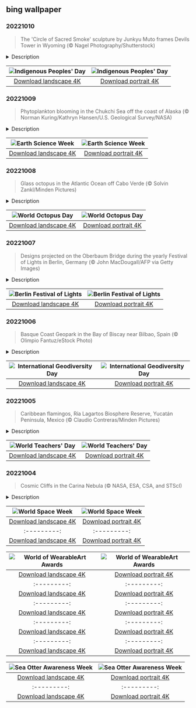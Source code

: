 ## bing wallpaper

### 20221010

> The 'Circle of Sacred Smoke' sculpture by Junkyu Muto frames Devils Tower in Wyoming (© Nagel Photography/Shutterstock)

<details>
<summary>Description</summary>

> We're celebrating Indigenous Peoples' Day by peering through the sculpture called 'Circle of Sacred Smoke' aka 'Wind Circle' or 'Circle Wind' at Devils Tower, one of the most famous rock monoliths in the US. The 'Circle,' sculpted by Japanese artist Junkyu Muto and installed in 2008, is the third of seven 'peace sculptures' placed around the world. Twelve feet high and made of white marble, it's intended to evoke a puff of smoke from a Native American ceremonial pipe.
> 
> Devils Tower is a majestic Wyoming butte considered sacred by Indigenous tribes of the Great Plains like the Cheyenne, Crow, Lakota, and Kiowa. In myth, Devils Tower is associated not with the devil but with a great bear: Crow and Cheyenne names for it translate to Bear's House, Bear's Lodge, or Bear's Lair. The vertical grooves in the tower are said to be the bear's claw marks.
> 
> 

</details>

| ![Indigenous Peoples' Day](https://cn.bing.com/th?id=OHR.SacredSmoke_EN-US7047459944_UHD.jpg&pid=hp&w=400&h=224&rs=1&c=4) | ![Indigenous Peoples' Day](https://cn.bing.com/th?id=OHR.SacredSmoke_EN-US7047459944_1080x1920.jpg&pid=hp&w=155&h=315&rs=1&c=4) |
|:---------:|:---------:|
| [Download landscape 4K](https://cn.bing.com/th?id=OHR.SacredSmoke_EN-US7047459944_UHD.jpg) | [Download portrait 4K](https://cn.bing.com/th?id=OHR.SacredSmoke_EN-US7047459944_1080x1920.jpg) |

### 20221009

> Phytoplankton blooming in the Chukchi Sea off the coast of Alaska (© Norman Kuring/Kathryn Hansen/U.S. Geological Survey/NASA)

<details>
<summary>Description</summary>

> Hundreds of shades of blue are marbled together in this cool shot. No, it's not a work of modern art, it's right off the brush of nature. This is a satellite photo of phytoplankton blooming near Alaska as the cool, salty Chukchi Sea mingles with warmer, fresher water closer to shore.
> 
> But just what are phytoplankton? They're microscopic sun-powered organisms that float near the surface of the ocean, drifting with the currents. In fact, their name derives from the Greek 'phyton' for plant and 'planktos' for wanderer or drifter. Delicious and nutritious to various creatures living in oceans and estuaries, they're also vital to everyone on Earth: Phytoplankton are responsible for about half of the world's photosynthesis, the sun-powered process that takes in carbon dioxide and releases oxygen.
> 
> We're talking phytoplankton today in honor of Earth Science Week, an international event encouraging all of us to learn about or even devote our lives to the Earth sciences. This year's theme is 'Earth Science for a Sustainable World,' emphasizing science's role in sustaining our planet. So, time to dust off that microscope and visit your local science museum, or perhaps just learn more about beautiful, swirling phytoplankton.

</details>

| ![Earth Science Week](https://cn.bing.com/th?id=OHR.ChukchiSea_EN-US6494940864_UHD.jpg&pid=hp&w=400&h=224&rs=1&c=4) | ![Earth Science Week](https://cn.bing.com/th?id=OHR.ChukchiSea_EN-US6494940864_1080x1920.jpg&pid=hp&w=155&h=315&rs=1&c=4) |
|:---------:|:---------:|
| [Download landscape 4K](https://cn.bing.com/th?id=OHR.ChukchiSea_EN-US6494940864_UHD.jpg) | [Download portrait 4K](https://cn.bing.com/th?id=OHR.ChukchiSea_EN-US6494940864_1080x1920.jpg) |

### 20221008

> Glass octopus in the Atlantic Ocean off Cabo Verde (© Solvin Zankl/Minden Pictures)

<details>
<summary>Description</summary>

> One of the least understood of sea creatures, this glass octopus lives in the depths of the ocean where sunlight can't reach, about 3,000 feet down. Glass octopuses are rarely seen and difficult to observe, but they're a great example of the diversity of the order Octopoda, which we're celebrating today on World Octopus Day. The observance comes around, appropriately, every Oct 8.
> 
> The more we learn about octopuses, the more fascinating they reveal themselves to be. They're among the most intelligent and behaviorally diverse creatures in the sea. Octopuses can remember and recognize individual humans and are among the very few animals known to be able to use tools. Some, like the giant Pacific octopus, are enormous, and some are tiny. They live in a variety of habitats, from tidal pools to the deepest abyss of the ocean.
> 
> In the darkness where they live, glass octopuses are nearly invisible, which helps them elude predators like bottlenose whales. Only their eyes give them away. The species is relatively small, with a mantle (the bulbous 'head' that houses the animal's organs) about 4 inches long and a total length of about 18 inches. And their lives, like those of most octopus species, are brief—just a few years. They grow quickly, mature early, reproduce, and die soon after that, never seeing the light of day.

</details>

| ![World Octopus Day](https://cn.bing.com/th?id=OHR.GlassOctopus_EN-US6394802515_UHD.jpg&pid=hp&w=400&h=224&rs=1&c=4) | ![World Octopus Day](https://cn.bing.com/th?id=OHR.GlassOctopus_EN-US6394802515_1080x1920.jpg&pid=hp&w=155&h=315&rs=1&c=4) |
|:---------:|:---------:|
| [Download landscape 4K](https://cn.bing.com/th?id=OHR.GlassOctopus_EN-US6394802515_UHD.jpg) | [Download portrait 4K](https://cn.bing.com/th?id=OHR.GlassOctopus_EN-US6394802515_1080x1920.jpg) |

### 20221007

> Designs projected on the Oberbaum Bridge during the yearly Festival of Lights in Berlin, Germany (© John MacDougall/AFP via Getty Images)

<details>
<summary>Description</summary>

> The double-decker Oberbaum Bridge is one of Berlin's most beloved and iconic landmarks. For centuries the Oberbaum Bridge connected the two districts of Friedrichshain and Kreuzberg until they were separated by the Berlin Wall from 1961 to 1989. The first bridge at this spot was built in the 1700s, although the current road-and-rail Oberbaum was constructed at the end of the 19th century.
> 
> It remains an important symbol of unified Berlin, and a prominently featured landmark in the city's annual, weeklong Festival of Lights, which begins today. The international festival, now in its 18th year, transforms Berlin's buildings and landmarks with artful displays of light, as colors, patterns, and images are projected onto structures across the city. Here we see the Oberbaum all lit up for the 2020 festival—a far cry from its Cold War days. Despite growing concerns about an energy crisis in Germany this winter, Berlin's Festival of Lights will go on as planned in 2022, though in a scaled-down version, according to officials at the city government.
> 
> 

</details>

| ![Berlin Festival of Lights](https://cn.bing.com/th?id=OHR.OberbaumBridge_EN-US6324390642_UHD.jpg&pid=hp&w=400&h=224&rs=1&c=4) | ![Berlin Festival of Lights](https://cn.bing.com/th?id=OHR.OberbaumBridge_EN-US6324390642_1080x1920.jpg&pid=hp&w=155&h=315&rs=1&c=4) |
|:---------:|:---------:|
| [Download landscape 4K](https://cn.bing.com/th?id=OHR.OberbaumBridge_EN-US6324390642_UHD.jpg) | [Download portrait 4K](https://cn.bing.com/th?id=OHR.OberbaumBridge_EN-US6324390642_1080x1920.jpg) |

### 20221006

> Basque Coast Geopark in the Bay of Biscay near Bilbao, Spain (© Olimpio Fantuz/eStock Photo)

<details>
<summary>Description</summary>

> These dragon tail-like structures that stretch into the Bay of Biscay are part of one of the most unique and remarkable geologic formations on the planet. The Basque Coast of northern Spain is a wonderland for geologists and for people who just like looking at cool rocks. Guided tours of the Basque Coast Geopark allow visitors to discover 60 million years of uninterrupted geologic history.
> 
> Today is International Geodiversity Day, an observance introduced by the United Nations in 2021 to bring awareness to the many aspects of nature that aren't alive but are so crucial to our planet nonetheless, from rocks and soils, to landscapes, fossils, and glaciers.
> 
> 

</details>

| ![International Geodiversity Day](https://cn.bing.com/th?id=OHR.BayofBiscay_EN-US8933430968_UHD.jpg&pid=hp&w=400&h=224&rs=1&c=4) | ![International Geodiversity Day](https://cn.bing.com/th?id=OHR.BayofBiscay_EN-US8933430968_1080x1920.jpg&pid=hp&w=155&h=315&rs=1&c=4) |
|:---------:|:---------:|
| [Download landscape 4K](https://cn.bing.com/th?id=OHR.BayofBiscay_EN-US8933430968_UHD.jpg) | [Download portrait 4K](https://cn.bing.com/th?id=OHR.BayofBiscay_EN-US8933430968_1080x1920.jpg) |

### 20221005

> Caribbean flamingos, Ría Lagartos Biosphere Reserve, Yucatán Peninsula, Mexico (© Claudio Contreras/Minden Pictures)

<details>
<summary>Description</summary>

> Class trip? Looks like this teacher has their youngsters in line. If only it were always this easy.... Today is World Teachers' Day, and we're celebrating educators of all kinds. This year's theme is 'Teachers at the heart of educational renewal,' and it highlights the remarkable efforts of teachers during the COVID-19 pandemic and quarantine. They've had to balance health and safety concerns with an abrupt switch to remote learning or partial in-person classes, all while focusing on the education and well-being of their students.
> 
> Our flamingo teacher here may not have had to worry about COVID, but they certainly have their wings full. Though their gray charges don't look flamingo-y yet, they will. Flamingo youngsters, like those here at the Ría Lagartos Biosphere Reserve in Mexico's Yucatán Peninsula, develop the coloration of adults at around 1 to 2 years of age, so those trademark pink feathers will soon start to appear. The hot-pink coloring comes from the flamingo diet: They eat food that contains a lot of alpha and beta carotenoid pigments, such as algae, bugs, crustaceans, and mollusks.
> 
> 

</details>

| ![World Teachers' Day](https://cn.bing.com/th?id=OHR.FlamingoTeacher_EN-US8819896781_UHD.jpg&pid=hp&w=400&h=224&rs=1&c=4) | ![World Teachers' Day](https://cn.bing.com/th?id=OHR.FlamingoTeacher_EN-US8819896781_1080x1920.jpg&pid=hp&w=155&h=315&rs=1&c=4) |
|:---------:|:---------:|
| [Download landscape 4K](https://cn.bing.com/th?id=OHR.FlamingoTeacher_EN-US8819896781_UHD.jpg) | [Download portrait 4K](https://cn.bing.com/th?id=OHR.FlamingoTeacher_EN-US8819896781_1080x1920.jpg) |

### 20221004

> Cosmic Cliffs in the Carina Nebula (© NASA, ESA, CSA, and STScI)

<details>
<summary>Description</summary>

> Since the first pictures arrived from the James Webb Space Telescope this July, the world has been mesmerized by the vividness, resolution, and literally otherworldly nature of the telescope's infrared images. The JWST's technology will revolutionize the fields of astronomy and cosmology, allowing observation of the first stars in the universe and the formation of the first galaxies. The telescope's high infrared resolution and sensitivity may even allow it to reveal potentially habitable exoplanets.
> 
> Today marks the first day of World Space Week, a UN-recognized event that runs each year from October 4, the anniversary of the launch of Sputnik in 1957, to October 10, the anniversary of the Outer Space Treaty going into effect in 1967. We're celebrating with this iridescent image of an early star-forming region called the Cosmic Cliffs in the Carina Nebula, captured in infrared.
> 
> 

</details>

| ![World Space Week](https://cn.bing.com/th?id=OHR.CosmicCliffs_EN-US8727581889_UHD.jpg&pid=hp&w=400&h=224&rs=1&c=4) | ![World Space Week](https://cn.bing.com/th?id=OHR.CosmicCliffs_EN-US8727581889_1080x1920.jpg&pid=hp&w=155&h=315&rs=1&c=4) |
|:---------:|:---------:|
| [Download landscape 4K](https://cn.bing.com/th?id=OHR.CosmicCliffs_EN-US8727581889_UHD.jpg) | [Download portrait 4K](https://cn.bing.com/th?id=OHR.CosmicCliffs_EN-US8727581889_1080x1920.jpg) | | ![Yosemite National Park turns 132](https://cn.bing.com/th?id=OHR.BridalVeilFalls_EN-US8055892423_1080x1920.jpg&pid=hp&w=155&h=315&rs=1&c=4) |
|:---------:|:---------:|
| [Download landscape 4K](https://cn.bing.com/th?id=OHR.BridalVeilFalls_EN-US8055892423_UHD.jpg) | [Download portrait 4K](https://cn.bing.com/th?id=OHR.BridalVeilFalls_EN-US8055892423_1080x1920.jpg) |laenaAustralis_EN-US7949014397_UHD.jpg) | [Download portrait 4K](https://cn.bing.com/th?id=OHR.EubalaenaAustralis_EN-US7949014397_1080x1920.jpg) |W is the brainchild of Dame Suzie Moncrieff, a sculptor who envisioned art displayed on the moving human body rather than static, dull gallery walls. She organized the first event in 1987, in the rural New Zealand area of Nelson, where she lived. Now it's held in New Zealand's capital, Wellington, and it's become a worldwide phenomenon, with 103 designers from around the globe delighting audiences this year.

</details>

| ![World of WearableArt Awards](https://cn.bing.com/th?id=OHR.InfiniD_EN-US7855471603_UHD.jpg&pid=hp&w=400&h=224&rs=1&c=4) | ![World of WearableArt Awards](https://cn.bing.com/th?id=OHR.InfiniD_EN-US7855471603_1080x1920.jpg&pid=hp&w=155&h=315&rs=1&c=4) |
|:---------:|:---------:|
| [Download landscape 4K](https://cn.bing.com/th?id=OHR.InfiniD_EN-US7855471603_UHD.jpg) | [Download portrait 4K](https://cn.bing.com/th?id=OHR.InfiniD_EN-US7855471603_1080x1920.jpg) |M. Foster Bridge in Cabot, Vermont](https://cn.bing.com/th?id=OHR.FosterCoveredBridge_EN-US7763700078_1080x1920.jpg&pid=hp&w=155&h=315&rs=1&c=4) |
|:---------:|:---------:|
| [Download landscape 4K](https://cn.bing.com/th?id=OHR.FosterCoveredBridge_EN-US7763700078_UHD.jpg) | [Download portrait 4K](https://cn.bing.com/th?id=OHR.FosterCoveredBridge_EN-US7763700078_1080x1920.jpg) |//cn.bing.com/th?id=OHR.YellowstoneUGB_EN-US7573964019_UHD.jpg&pid=hp&w=400&h=224&rs=1&c=4) | ![Upper Geyser Basin, Yellowstone National Park](https://cn.bing.com/th?id=OHR.YellowstoneUGB_EN-US7573964019_1080x1920.jpg&pid=hp&w=155&h=315&rs=1&c=4) |
|:---------:|:---------:|
| [Download landscape 4K](https://cn.bing.com/th?id=OHR.YellowstoneUGB_EN-US7573964019_UHD.jpg) | [Download portrait 4K](https://cn.bing.com/th?id=OHR.YellowstoneUGB_EN-US7573964019_1080x1920.jpg) |s://cn.bing.com/th?id=OHR.SusitnaRiver_EN-US7154675950_1080x1920.jpg) |d=OHR.DarkSkyAcadia_EN-US6966527964_UHD.jpg) | [Download portrait 4K](https://cn.bing.com/th?id=OHR.DarkSkyAcadia_EN-US6966527964_1080x1920.jpg) |.bing.com/th?id=OHR.GoldenJellyfish_EN-US6743816471_1080x1920.jpg&pid=hp&w=155&h=315&rs=1&c=4) |
|:---------:|:---------:|
| [Download landscape 4K](https://cn.bing.com/th?id=OHR.GoldenJellyfish_EN-US6743816471_UHD.jpg) | [Download portrait 4K](https://cn.bing.com/th?id=OHR.GoldenJellyfish_EN-US6743816471_1080x1920.jpg) |ng.com/th?id=OHR.LastDollarRoad_EN-US7923638318_UHD.jpg&pid=hp&w=400&h=224&rs=1&c=4) | ![First day of autumn](https://cn.bing.com/th?id=OHR.LastDollarRoad_EN-US7923638318_1080x1920.jpg&pid=hp&w=155&h=315&rs=1&c=4) |
|:---------:|:---------:|
| [Download landscape 4K](https://cn.bing.com/th?id=OHR.LastDollarRoad_EN-US7923638318_UHD.jpg) | [Download portrait 4K](https://cn.bing.com/th?id=OHR.LastDollarRoad_EN-US7923638318_1080x1920.jpg) |ppers who hunted otters to near extinction before they were protected by law. Although sea otter populations have rebounded, they are still considered endangered. Otters live along the Pacific Coast of North America, from California up to Alaska. Although they can walk on land, they almost never find the need or desire to, even when it's nap time. When they're ready for a snooze, they'll raft up, wrap themselves in a strand of kelp to keep them from drifting away, and recline on the world's biggest waterbed.

</details>

| ![Sea Otter Awareness Week](https://cn.bing.com/th?id=OHR.SitkaOtters_EN-US7714053956_UHD.jpg&pid=hp&w=400&h=224&rs=1&c=4) | ![Sea Otter Awareness Week](https://cn.bing.com/th?id=OHR.SitkaOtters_EN-US7714053956_1080x1920.jpg&pid=hp&w=155&h=315&rs=1&c=4) |
|:---------:|:---------:|
| [Download landscape 4K](https://cn.bing.com/th?id=OHR.SitkaOtters_EN-US7714053956_UHD.jpg) | [Download portrait 4K](https://cn.bing.com/th?id=OHR.SitkaOtters_EN-US7714053956_1080x1920.jpg) |oo_EN-US7569665443_UHD.jpg&pid=hp&w=400&h=224&rs=1&c=4) | ![World Bamboo Day](https://cn.bing.com/th?id=OHR.ArashiyamaBamboo_EN-US7569665443_1080x1920.jpg&pid=hp&w=155&h=315&rs=1&c=4) |
|:---------:|:---------:|
| [Download landscape 4K](https://cn.bing.com/th?id=OHR.ArashiyamaBamboo_EN-US7569665443_UHD.jpg) | [Download portrait 4K](https://cn.bing.com/th?id=OHR.ArashiyamaBamboo_EN-US7569665443_1080x1920.jpg) |